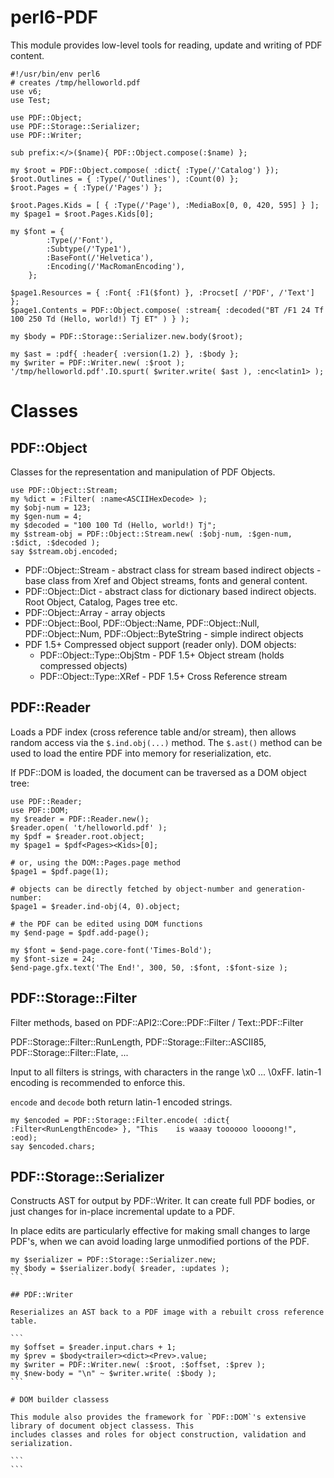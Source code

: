 perl6-PDF
=========
This module provides low-level tools for reading, update and writing of PDF content.

```
#!/usr/bin/env perl6
# creates /tmp/helloworld.pdf
use v6;
use Test;

use PDF::Object;
use PDF::Storage::Serializer;
use PDF::Writer;

sub prefix:</>($name){ PDF::Object.compose(:$name) };

my $root = PDF::Object.compose( :dict{ :Type(/'Catalog') });
$root.Outlines = { :Type(/'Outlines'), :Count(0) };
$root.Pages = { :Type(/'Pages') };

$root.Pages.Kids = [ { :Type(/'Page'), :MediaBox[0, 0, 420, 595] } ];
my $page1 = $root.Pages.Kids[0];

my $font = {
        :Type(/'Font'),
        :Subtype(/'Type1'),
        :BaseFont(/'Helvetica'),
        :Encoding(/'MacRomanEncoding'),
    };

$page1.Resources = { :Font{ :F1($font) }, :Procset[ /'PDF', /'Text'] };
$page1.Contents = PDF::Object.compose( :stream{ :decoded("BT /F1 24 Tf  100 250 Td (Hello, world!) Tj ET" ) } );

my $body = PDF::Storage::Serializer.new.body($root);

my $ast = :pdf{ :header{ :version(1.2) }, :$body };
my $writer = PDF::Writer.new( :$root );
'/tmp/helloworld.pdf'.IO.spurt( $writer.write( $ast ), :enc<latin1> );

```

# Classes

## PDF::Object

Classes for the representation and manipulation of PDF Objects.

```
use PDF::Object::Stream;
my %dict = :Filter( :name<ASCIIHexDecode> );
my $obj-num = 123;
my $gen-num = 4;
my $decoded = "100 100 Td (Hello, world!) Tj";
my $stream-obj = PDF::Object::Stream.new( :$obj-num, :$gen-num, :$dict, :$decoded );
say $stream.obj.encoded;
```

- PDF::Object::Stream - abstract class for stream based indirect objects - base class from Xref and Object streams, fonts and general content.
- PDF::Object::Dict - abstract class for dictionary based indirect objects. Root Object, Catalog, Pages tree etc.
- PDF::Object::Array - array objects
- PDF::Object::Bool, PDF::Object::Name, PDF::Object::Null, PDF::Object::Num, PDF::Object::ByteString - simple indirect objects
- PDF 1.5+ Compressed object support (reader only). DOM objects:
  - PDF::Object::Type::ObjStm - PDF 1.5+ Object stream (holds compressed objects)
  - PDF::Object::Type::XRef - PDF 1.5+ Cross Reference stream

## PDF::Reader

Loads a PDF index (cross reference table and/or stream), then allows random access via the `$.ind.obj(...)` method. The `$.ast()`
method can be used to load the entire PDF into memory for reserialization, etc.

If PDF::DOM is loaded, the document can be traversed as a DOM object tree:

```
use PDF::Reader;
use PDF::DOM;
my $reader = PDF::Reader.new();
$reader.open( 't/helloworld.pdf' );
my $pdf = $reader.root.object;
my $page1 = $pdf<Pages><Kids>[0];

# or, using the DOM::Pages.page method
$page1 = $pdf.page(1);

# objects can be directly fetched by object-number and generation-number:
$page1 = $reader.ind-obj(4, 0).object;

# the PDF can be edited using DOM functions
my $end-page = $pdf.add-page();

my $font = $end-page.core-font('Times-Bold');
my $font-size = 24;
$end-page.gfx.text('The End!', 300, 50, :$font, :$font-size );

```

## PDF::Storage::Filter

Filter methods, based on PDF::API2::Core::PDF::Filter / Text::PDF::Filter

PDF::Storage::Filter::RunLength, PDF::Storage::Filter::ASCII85, PDF::Storage::Filter::Flate, ...

Input to all filters is strings, with characters in the range \x0 ... \0xFF. latin-1 encoding
is recommended to enforce this.

`encode` and `decode` both return latin-1 encoded strings.

 ```
 my $encoded = PDF::Storage::Filter.encode( :dict{ :Filter<RunLengthEncode> }, "This    is waaay toooooo loooong!", :eod);
 say $encoded.chars;
 ```

## PDF::Storage::Serializer

Constructs AST for output by PDF::Writer. It can create full PDF bodies, or just changes
for in-place incremental update to a PDF.

In place edits are particularly effective for making small changes to large PDF's, when we can avoid
loading large unmodified portions of the PDF.

````
my $serializer = PDF::Storage::Serializer.new;
my $body = $serializer.body( $reader, :updates );
```

## PDF::Writer

Reserializes an AST back to a PDF image with a rebuilt cross reference table.

```
my $offset = $reader.input.chars + 1;
my $prev = $body<trailer><dict><Prev>.value;
my $writer = PDF::Writer.new( :$root, :$offset, :$prev );
my $new-body = "\n" ~ $writer.write( :$body );
```

# DOM builder classess

This module also provides the framework for `PDF::DOM`'s extensive library of document object classess. This
includes classes and roles for object construction, validation and serialization.

```
```